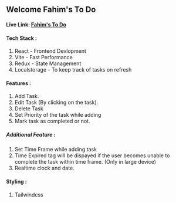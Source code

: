 ## Welcome Fahim's To Do

#### Live Link: [Fahim's To Do](https://todobyfahim.netlify.app/)

#### Tech Stack :
1. React - Frontend Devlopment
2. Vite - Fast Performance
3. Redux - State Management
4. Localstorage - To keep track of tasks on refresh

#### Features :
1. Add Task.
2. Edit Task (By clicking on the task).
3. Delete Task
4. Set Priority of the task while adding
5. Mark task as completed or not.

##### Additional Feature :
1. Set Time Frame while adding task
2. Time Expired tag will be dispayed if the user becomes unable to complete the task within time frame. (Only in large device)
3. Realtime clock and date.

#### Styling :
1. Tailwindcss
